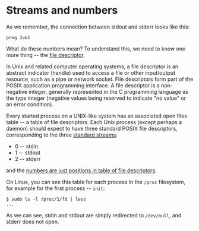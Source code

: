 # Streams and numbers

As we remember, the connection between stdout and stderr looks like this:
```
prog 2>&1
```
What do these numbers mean? To understand this, we need to know one more thing -- the [file descriptor](https://en.wikipedia.org/wiki/File_descriptor).

In Unix and related computer operating systems, a file descriptor is an abstract indicator (handle) used to access a file or other input/output resource, such as a pipe or network socket. File descriptors form part of the POSIX application programming interface. A file descriptor is a non-negative integer, generally represented in the C programming language as the type integer (negative values being reserved to indicate "no value" or an error condition).

Every started process on a UNIX-like system has an associated open files table -- a table of file descriptors. Each Unix process (except perhaps a daemon) should expect to have three standard POSIX file descriptors, corresponding to the three [standard streams](https://en.wikipedia.org/wiki/Standard_streams):
* 0 -- stdin
* 1 -- stdout
* 2 -- stderr

and the [numbers are just positions in table of file descriptors](https://en.wikipedia.org/wiki/File_descriptor#/media/File:File_table_and_inode_table.svg).

On Linux, you can see this table for each process in the `/proc` filesystem, for example for the first process -- `init`:
```
$ sudo ls -l /proc/1/fd | less
...
```
As we can see, stdin and stdout are simply redirected to `/dev/null`, and stderr does not open.
